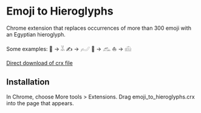 Emoji to Hieroglyphs
=============

Chrome extension that replaces occurrences of more than 300 emoji with an Egyptian hieroglyph.

Some examples: 
🤸 → 𓀡
✍ → 𓃈
🐇 → 𓃹
⛵ → 𓊝

[Direct download of crx file](https://github.com/etiennefd/emoji-to-hieroglyphs/blob/master/emoji_to_hieroglyphs.crx?raw=true)

Installation
------------

In Chrome, choose More tools > Extensions. Drag emoji_to_hieroglyphs.crx into the page that appears.


